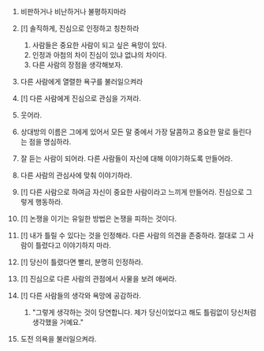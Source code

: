 1. 비판하거나 비난하거나 불평하지마라
2. [!] 솔직하게, 진심으로 인정하고 칭찬하라
	1. 사람들은 중요한 사람이 되고 싶은 욕망이 있다.
	2. 인정과 아첨의 차이 진심이 있냐 없냐의 차이다.
	3. 다른 사람의 장점을 생각해보자.
3. 다른 사람에게 열렬한 욕구를 불러일으켜라

1. [!] 다른 사람에게 진심으로 관심을 가져라.  
2. 웃어라.  
3. 상대방의 이름은 그에게 있어서 모든 말 중에서 가장 달콤하고 중요한 말로 들린다는 점을 명심하라.  
4. 잘 듣는 사람이 되어라. 다른 사람들이 자신에 대해 이야기하도록 만들어라.  
5. 다른 사람의 관심사에 맞춰 이야기하라.  
6. [!] 다른 사람으로 하여금 자신이 중요한 사람이라고 느끼게 만들어라. 진심으로 그렇게 행동하라.

1. [!] 논쟁을 이기는 유일한 방법은 논쟁을 피하는 것이다.
2. [!] 내가 틀릴 수 있다는 것을 인정해라. 다른 사람의 의견을 존중하라. 절대로 그 사람이 틀렸다고 이야기하지 마라.
3. [!] 당신이 틀렸다면 빨리, 분명히 인정하라.
4. [!] 진심으로 다른 사람의 관점에서 사물을 보려 애써라.
5. [!] 다른 사람들의 생각와 욕망에 공감하라.
	1. "그렇게 생각하는 것이 당연합니다. 제가 당신이었다고 해도 틀림없이 당신처럼 생각했을 거예요."
6. 도전 의욕을 불러일으켜라.
